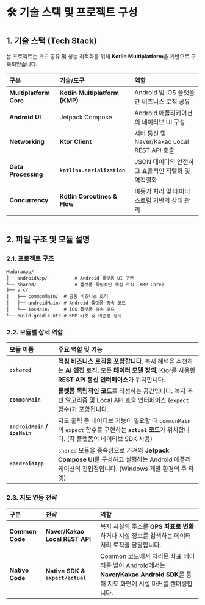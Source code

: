 # 🛠️ 기술 스택 및 프로젝트 구성

## 1. 기술 스택 (Tech Stack)

본 프로젝트는 코드 공유 및 성능 최적화를 위해 **Kotlin Multiplatform**을 기반으로 구축되었습니다.

| 구분 | 기술/도구 | 역할 |
| :--- | :--- | :--- |
| **Multiplatform Core** | **Kotlin Multiplatform (KMP)** | Android 및 iOS 플랫폼 간 비즈니스 로직 공유 |
| **Android UI** | Jetpack Compose | Android 애플리케이션의 네이티브 UI 구성 |
| **Networking** | **Ktor Client** | 서버 통신 및 Naver/Kakao Local REST API 호출 |
| **Data Processing** | **`kotlinx.serialization`** | JSON 데이터의 안전하고 효율적인 직렬화 및 역직렬화 |
| **Concurrency** | **Kotlin Coroutines & Flow** | 비동기 처리 및 데이터 스트림 기반의 상태 관리 |

---

## 2. 파일 구조 및 모듈 설명

### 2.1. 프로젝트 구조
```
ModuraApp/
├── androidApp/          # Android 플랫폼 UI 구현
└── shared/              # 플랫폼 독립적인 핵심 로직 (KMP Core)
├── src/
│   ├── commonMain/  # 공통 비즈니스 로직
│   ├── androidMain/ # Android 플랫폼 종속 코드
│   └── iosMain/     # iOS 플랫폼 종속 코드
└── build.gradle.kts # KMP 타겟 및 의존성 정의
```

### 2.2. 모듈별 상세 역할

| 모듈 이름 | 주요 역할 및 기능 |
| :--- | :--- |
| **`:shared`** | **핵심 비즈니스 로직을 포함합니다.** 복지 혜택을 추천하는 **AI 엔진** 로직, 모든 **데이터 모델 정의**, Ktor를 사용한 **REST API 통신 인터페이스**가 위치합니다. |
| **`commonMain`** | **플랫폼 독립적인 코드**를 작성하는 공간입니다. 복지 추천 알고리즘 및 Local API 호출 인터페이스 (`expect` 함수)가 포함됩니다. |
| **`androidMain` / `iosMain`** | 지도 출력 등 네이티브 기능이 필요할 때 `commonMain`의 `expect` 함수를 구현하는 **`actual` 코드**가 위치합니다. (각 플랫폼의 네이티브 SDK 사용) |
| **`:androidApp`** | `shared` 모듈을 종속성으로 가져와 **Jetpack Compose UI**를 구성하고 실행하는 Android 애플리케이션의 진입점입니다. (Windows 개발 환경의 주 타겟) |

### 2.3. 지도 연동 전략

| 구분 | 전략 | 역할 |
| :--- | :--- | :--- |
| **Common Code** | **Naver/Kakao Local REST API** | 복지 시설의 주소를 **GPS 좌표로 변환**하거나 시설 정보를 검색하는 데이터 처리 로직을 담당합니다. |
| **Native Code** | **Native SDK & `expect/actual`** | Common 코드에서 처리된 좌표 데이터를 받아 Android에서는 **Naver/Kakao Android SDK**를 통해 지도 화면에 시설 마커를 렌더링합니다. |